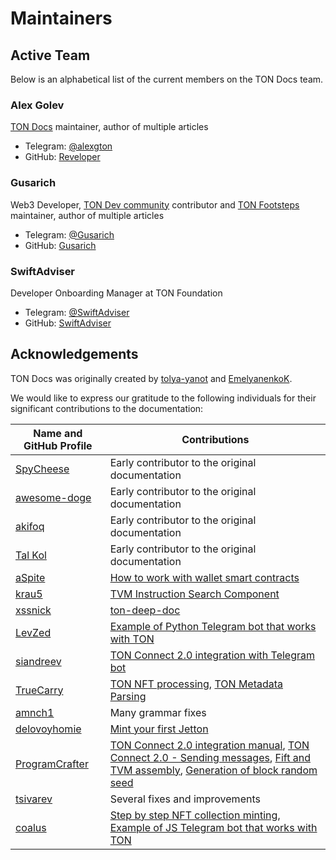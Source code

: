 # Maintainers

## Active Team

Below is an alphabetical list of the current members on the TON Docs team.

### Alex Golev

[TON Docs](https://github.com/ton-community/ton-docs) maintainer, author of multiple articles

-   Telegram: [@alexgton](https://t.me/alexgton)
-   GitHub: [Reveloper](https://github.com/Reveloper)

### Gusarich

Web3 Developer, [TON Dev community](https://github.com/ton-community) contributor and [TON Footsteps](https://github.com/ton-society/ton-footsteps) maintainer, author of multiple articles

-   Telegram: [@Gusarich](https://t.me/Gusarich)
-   GitHub: [Gusarich](https://github.com/Gusarich)

### SwiftAdviser

Developer Onboarding Manager at TON Foundation

-   Telegram: [@SwiftAdviser](https://t.me/SwiftAdviser)
-   GitHub: [SwiftAdviser](https://github.com/SwiftAdviser)

## Acknowledgements

TON Docs was originally created by [tolya-yanot](https://github.com/tolya-yanot) and [EmelyanenkoK](https://github.com/EmelyanenkoK).

We would like to express our gratitude to the following individuals for their significant contributions to the documentation:

| Name and GitHub Profile                             | Contributions                                                                                                                                                                                                                                                                                                                                                                          |
| --------------------------------------------------- | -------------------------------------------------------------------------------------------------------------------------------------------------------------------------------------------------------------------------------------------------------------------------------------------------------------------------------------------------------------------------------------- |
| [SpyCheese](https://github.com/SpyCheese)           | Early contributor to the original documentation                                                                                                                                                                                                                                                                                                                                        |
| [awesome-doge](https://github.com/awesome-doge)     | Early contributor to the original documentation                                                                                                                                                                                                                                                                                                                                        |
| [akifoq](https://github.com/akifoq)                 | Early contributor to the original documentation                                                                                                                                                                                                                                                                                                                                        |
| [Tal Kol](https://github.com/talkol)                | Early contributor to the original documentation                                                                                                                                                                                                                                                                                                                                        |
| [aSpite](https://github.com/aSpite)                 | [How to work with wallet smart contracts](https://docs.ton.org/develop/smart-contracts/tutorials/wallet)                                                                                                                                                                                                                                                                               |
| [krau5](https://github.com/krau5)                   | [TVM Instruction Search Component](https://docs.ton.org/learn/tvm-instructions/instructions)                                                                                                                                                                                                                                                                                           |
| [xssnick](https://github.com/xssnick)               | [ton-deep-doc](https://github.com/xssnick/ton-deep-doc)                                                                                                                                                                                                                                                                                                                                |
| [LevZed](https://github.com/LevZed)                 | [Example of Python Telegram bot that works with TON ](https://docs.ton.org/develop/dapps/tutorials/accept-payments-in-a-telegram-bot)                                                                                                                                                                                                                                                  |
| [siandreev](https://github.com/siandreev)           | [TON Connect 2.0 integration with Telegram bot](https://docs.ton.org/develop/dapps/ton-connect/tg-bot-integration)                                                                                                                                                                                                                                                                     |
| [TrueCarry](https://github.com/TrueCarry)           | [TON NFT processing](https://docs.ton.org/develop/dapps/asset-processing/nfts), [TON Metadata Parsing](https://docs.ton.org/develop/dapps/asset-processing/metadata)                                                                                                                                                                                                                   |
| [amnch1](https://github.com/amnch1)                 | Many grammar fixes                                                                                                                                                                                                                                                                                                                                                                     |
| [delovoyhomie](https://github.com/delovoyhomie)     | [Mint your first Jetton](https://docs.ton.org/develop/dapps/tutorials/jetton-minter/)                                                                                                                                                                                                                                                                                                  |
| [ProgramCrafter](https://github.com/ProgramCrafter) | [TON Connect 2.0 integration manual](https://docs.ton.org/develop/dapps/ton-connect/integration), [TON Connect 2.0 - Sending messages](https://docs.ton.org/develop/dapps/ton-connect/transactions), [Fift and TVM assembly](https://docs.ton.org/develop/fift/fift-and-tvm-assembly), [Generation of block random seed](https://docs.ton.org/develop/smart-contracts/security/random) |
| [tsivarev](https://github.com/tsivarev)             | Several fixes and improvements                                                                                                                                                                                                                                                                                                                                                         |
| [coalus](https://github.com/coalus)                 | [Step by step NFT collection minting](https://docs.ton.org/develop/dapps/tutorials/collection-minting), [Example of JS Telegram bot that works with TON ](https://docs.ton.org/develop/dapps/tutorials/accept-payments-in-a-telegram-bot-js)                                                                                                                                           |
